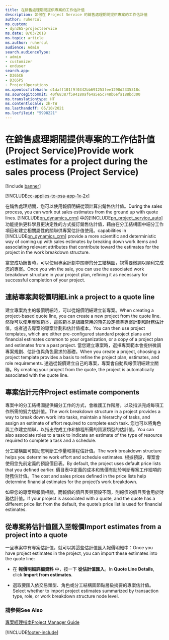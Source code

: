 ```yaml
---
title: 在銷售處理期間提供專案的工作估計值
description: 如何在 Project Service 的銷售處理期間提供專案的工作估計值
author: ruhercul
ms.custom:
- dyn365-projectservice
ms.date: 8/03/2018
ms.topic: article
ms.author: ruhercul
audience: Admin
search.audienceType:
- admin
- customizer
- enduser
search.app:
- D365CE
- D365PS
- ProjectOperations
ms.openlocfilehash: d1daff101f9f0342bb691253fee1290d2335318c
ms.sourcegitcommit: 40f68387f594180af64a5e5c748b6efa188bd300
ms.translationtype: HT
ms.contentlocale: zh-TW
ms.lasthandoff: 05/10/2021
ms.locfileid: "5998221"
---
```

# <a name="provide-work-estimates-for-a-project-during-the-sales-process-project-service"></a><span data-ttu-id="42894-103">在銷售處理期間提供專案的工作估計值 (Project Service)</span><span class="sxs-lookup"><span data-stu-id="42894-103">Provide work estimates for a project during the sales process (Project Service)</span></span>

[!include [banner](../includes/psa-now-project-operations.md)]

[!INCLUDE[cc-applies-to-psa-app-1x-2x](../includes/cc-applies-to-psa-app-1x-2x.md)]

<span data-ttu-id="42894-104">在銷售處理期間，您可以使用報價明細從頭計算出銷售估計值。</span><span class="sxs-lookup"><span data-stu-id="42894-104">During the sales process, you can work out sales estimates from the ground up with quote lines.</span></span> [!INCLUDE[pn_dynamics_crm](../includes/pn-dynamics-crm.md)] <span data-ttu-id="42894-105">中的[!INCLUDE[pn_project_service_auto](../includes/pn-project-service-auto.md)]功能提供更科學且更決定性的方式擬訂銷售估計值，藉由在分工結構圖中細分工作項目和建立相關屬性的關聯供專案估計值使用。</span><span class="sxs-lookup"><span data-stu-id="42894-105">capabilities in [!INCLUDE[pn_dynamics_crm](../includes/pn-dynamics-crm.md)] provide a more scientific and deterministic way of coming up with sales estimates by breaking down work items and associating relevant attributes that contribute toward the estimates for the project in the work breakdown structure.</span></span>  
  
 <span data-ttu-id="42894-106">當您成功銷售時，可以使用專案計劃中關聯的分工結構圖，視需要微調以順利完成您的專案。</span><span class="sxs-lookup"><span data-stu-id="42894-106">Once you win the sale, you can use the associated work breakdown structure in your project plan, refining it as necessary for successful completion of your project.</span></span>  
  
## <a name="link-a-project-to-a-quote-line"></a><span data-ttu-id="42894-107">連結專案與報價明細</span><span class="sxs-lookup"><span data-stu-id="42894-107">Link a project to a quote line</span></span>  
 <span data-ttu-id="42894-108">建立專案為主的報價明細時，可以從報價明細建立新專案。</span><span class="sxs-lookup"><span data-stu-id="42894-108">When creating a project-based quote line, you can create a new project from the quote line.</span></span> <span data-ttu-id="42894-109">然後可以使用專案範本，這些範本是組織常用的預先設定標準專案計劃和財務估計值，或者過去專案的專案計劃和估計值複本。</span><span class="sxs-lookup"><span data-stu-id="42894-109">You can then use project templates, which are either pre-configured standard project plans and financial estimates common to your organization, or a copy of a project plan and estimates from a past project.</span></span> <span data-ttu-id="42894-110">當您建立專案時，選擇專案範本會提供微調專案規劃、估計值與角色需求的基礎。</span><span class="sxs-lookup"><span data-stu-id="42894-110">When you create a project, choosing a project template provides a basis to refine the project plan, estimates, and role requirements.</span></span> <span data-ttu-id="42894-111">透過從報價建立自己的專案，專案會自動與報價明細建立關聯。</span><span class="sxs-lookup"><span data-stu-id="42894-111">By creating your project from the quote, the project is automatically associated with the quote line.</span></span>  
  
## <a name="project-estimate-components"></a><span data-ttu-id="42894-112">專案估計元件</span><span class="sxs-lookup"><span data-stu-id="42894-112">Project estimate components</span></span>  
 <span data-ttu-id="42894-113">專案中的分工結構圖提供細分工作的方式，會維護工作階層，以及指派完成每項工作所需的努力估計值。</span><span class="sxs-lookup"><span data-stu-id="42894-113">The work breakdown structure in a project provides a way to break down work into tasks, maintain a hierarchy of tasks, and assign an estimate of effort required to complete each task.</span></span> <span data-ttu-id="42894-114">您也可以將角色與工作建立關聯，以指出完成工作和排程所需的資源類型的估計值。</span><span class="sxs-lookup"><span data-stu-id="42894-114">You can also associate roles to a task to indicate an estimate of the type of resource required to complete a task and a schedule.</span></span>  
  
 <span data-ttu-id="42894-115">分工結構圖可幫助您判斷工作量和排程估計值。</span><span class="sxs-lookup"><span data-stu-id="42894-115">The work breakdown structure helps you determine work effort and schedule estimates.</span></span> <span data-ttu-id="42894-116">根據預設，專案會使用您先前定義的預設價目表。</span><span class="sxs-lookup"><span data-stu-id="42894-116">By default, the project uses default price lists that you defined earlier.</span></span> <span data-ttu-id="42894-117">價目表中定義的成本和售價有助於判斷專案工作細項的財務估計值。</span><span class="sxs-lookup"><span data-stu-id="42894-117">The cost and sales prices defined in the price lists help determine financial estimates for the project’s work breakdown.</span></span>  
  
 <span data-ttu-id="42894-118">如果您的專案與報價相關，而報價的價目表與預設不同，則報價的價目表會用於財務估計值。</span><span class="sxs-lookup"><span data-stu-id="42894-118">If your project is associated with a quote, and the quote has a different price list from the default, the quote’s price list is used for financial estimates.</span></span>  
  
## <a name="import-estimates-from-a-project-into-a-quote"></a><span data-ttu-id="42894-119">從專案將估計值匯入至報價</span><span class="sxs-lookup"><span data-stu-id="42894-119">Import estimates from a project into a quote</span></span>  
 <span data-ttu-id="42894-120">一旦專案中有專案估計值，就可以將這些估計值匯入報價明細中：</span><span class="sxs-lookup"><span data-stu-id="42894-120">Once you have project estimates in the project, you can import these estimates into the quote line:</span></span>  
  
-   <span data-ttu-id="42894-121">在 **報價明細詳細資料** 中，按一下 **從估計值匯入**。</span><span class="sxs-lookup"><span data-stu-id="42894-121">In **Quote Line Details**, click **Import from estimates**.</span></span> 

-   <span data-ttu-id="42894-122">選取要匯入依交易類型、角色或分工結構圖節點層級摘要的專案估計值。</span><span class="sxs-lookup"><span data-stu-id="42894-122">Select whether to import project estimates summarized by transaction type, role, or work breakdown structure node level.</span></span>  
  
### <a name="see-also"></a><span data-ttu-id="42894-123">請參閱</span><span class="sxs-lookup"><span data-stu-id="42894-123">See Also</span></span>  
 [<span data-ttu-id="42894-124">專案經理指南</span><span class="sxs-lookup"><span data-stu-id="42894-124">Project Manager Guide</span></span>](../psa/project-manager-guide.md)


[!INCLUDE[footer-include](../includes/footer-banner.md)]